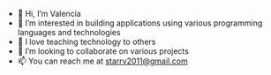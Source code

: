 - 👋 Hi, I’m Valencia
- 👀 I’m interested in building applications using various programming languages and technologies
- :green_book: I love teaching technology to others
- 💞️ I’m looking to collaborate on various projects
- 📫 You can reach me at starrv2011@gmail.com

<!---
starrv/starrv is a ✨ special ✨ repository because its `README.md` (this file) appears on your GitHub profile.
You can click the Preview link to take a look at your changes.
--->

